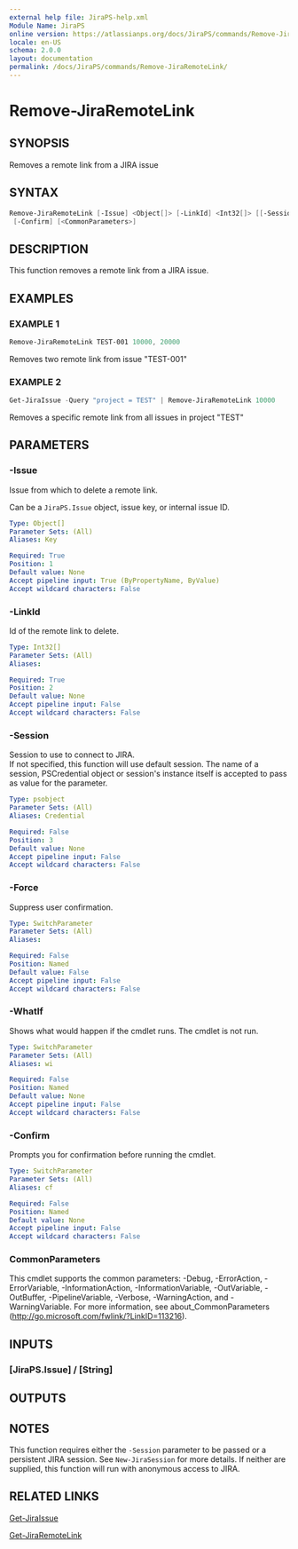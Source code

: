 ```yaml
---
external help file: JiraPS-help.xml
Module Name: JiraPS
online version: https://atlassianps.org/docs/JiraPS/commands/Remove-JiraRemoteLink/
locale: en-US
schema: 2.0.0
layout: documentation
permalink: /docs/JiraPS/commands/Remove-JiraRemoteLink/
---
```

# Remove-JiraRemoteLink

## SYNOPSIS

Removes a remote link from a JIRA issue

## SYNTAX

```powershell
Remove-JiraRemoteLink [-Issue] <Object[]> [-LinkId] <Int32[]> [[-Session] <PSObject>] [-Force] [-WhatIf]
 [-Confirm] [<CommonParameters>]
```

## DESCRIPTION

This function removes a remote link from a JIRA issue.

## EXAMPLES

### EXAMPLE 1

```powershell
Remove-JiraRemoteLink TEST-001 10000, 20000
```

Removes two remote link from issue "TEST-001"

### EXAMPLE 2

```powershell
Get-JiraIssue -Query "project = TEST" | Remove-JiraRemoteLink 10000
```

Removes a specific remote link from all issues in project "TEST"

## PARAMETERS

### -Issue

Issue from which to delete a remote link.

Can be a `JiraPS.Issue` object, issue key, or internal issue ID.

```yaml
Type: Object[]
Parameter Sets: (All)
Aliases: Key

Required: True
Position: 1
Default value: None
Accept pipeline input: True (ByPropertyName, ByValue)
Accept wildcard characters: False
```

### -LinkId

Id of the remote link to delete.

```yaml
Type: Int32[]
Parameter Sets: (All)
Aliases:

Required: True
Position: 2
Default value: None
Accept pipeline input: False
Accept wildcard characters: False
```

### -Session

Session to use to connect to JIRA.  
If not specified, this function will use default session.
The name of a session, PSCredential object or session's instance itself is accepted to pass as value for the parameter.

```yaml
Type: psobject
Parameter Sets: (All)
Aliases: Credential

Required: False
Position: 3
Default value: None
Accept pipeline input: False
Accept wildcard characters: False
```

### -Force

Suppress user confirmation.

```yaml
Type: SwitchParameter
Parameter Sets: (All)
Aliases:

Required: False
Position: Named
Default value: False
Accept pipeline input: False
Accept wildcard characters: False
```

### -WhatIf

Shows what would happen if the cmdlet runs.
The cmdlet is not run.

```yaml
Type: SwitchParameter
Parameter Sets: (All)
Aliases: wi

Required: False
Position: Named
Default value: None
Accept pipeline input: False
Accept wildcard characters: False
```

### -Confirm

Prompts you for confirmation before running the cmdlet.

```yaml
Type: SwitchParameter
Parameter Sets: (All)
Aliases: cf

Required: False
Position: Named
Default value: None
Accept pipeline input: False
Accept wildcard characters: False
```

### CommonParameters

This cmdlet supports the common parameters: -Debug, -ErrorAction, -ErrorVariable, -InformationAction, -InformationVariable, -OutVariable, -OutBuffer, -PipelineVariable, -Verbose, -WarningAction, and -WarningVariable.
For more information, see about_CommonParameters (http://go.microsoft.com/fwlink/?LinkID=113216).

## INPUTS

### [JiraPS.Issue] / [String]

## OUTPUTS

## NOTES

This function requires either the `-Session` parameter to be passed or a persistent JIRA session.
See `New-JiraSession` for more details.
If neither are supplied, this function will run with anonymous access to JIRA.

## RELATED LINKS

[Get-JiraIssue](../Get-JiraIssue/)

[Get-JiraRemoteLink](../Get-JiraRemoteLink/)
